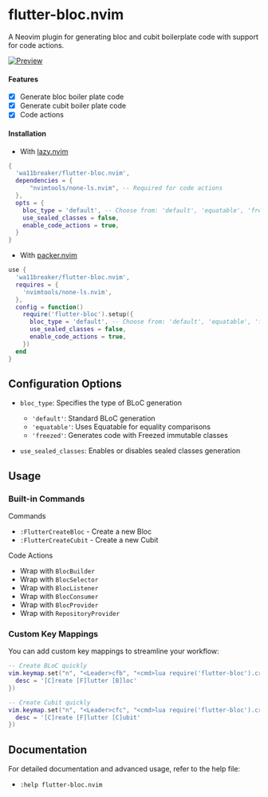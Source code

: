 # flutter-bloc.nvim
A Neovim plugin for generating bloc and cubit boilerplate code with support for code actions.


[![Preview](https://i.imgur.com/4GtjuPW.gif)](https://github.com/wa11breaker/flutter-bloc.nvim/assets/28669642/de135918-93ce-4157-95ab-9ad5971c45b4
)

#### Features
- [x] Generate bloc boiler plate code
- [x] Generate cubit boiler plate code
- [x] Code actions

#### Installation
- With [lazy.nvim](https://github.com/folke/lazy.nvim)


```lua
{
  'wa11breaker/flutter-bloc.nvim',
  dependencies = {
      "nvimtools/none-ls.nvim", -- Required for code actions
  },
  opts = {
    bloc_type = 'default', -- Choose from: 'default', 'equatable', 'freezed'
    use_sealed_classes = false,
    enable_code_actions = true,
  }
}
```

- With [packer.nvim](https://github.com/wbthomason/packer.nvim)
```lua
use {
  'wa11breaker/flutter-bloc.nvim',
  requires = {
    'nvimtools/none-ls.nvim',
  },
  config = function()
    require('flutter-bloc').setup({
      bloc_type = 'default', -- Choose from: 'default', 'equatable', 'freezed'
      use_sealed_classes = false,
      enable_code_actions = true,
    })
  end
}
```

## Configuration Options

- `bloc_type`: Specifies the type of BLoC generation
  - `'default'`: Standard BLoC generation
  - `'equatable'`: Uses Equatable for equality comparisons
  - `'freezed'`: Generates code with Freezed immutable classes

- `use_sealed_classes`: Enables or disables sealed classes generation

## Usage

### Built-in Commands

Commands

- `:FlutterCreateBloc` - Create a new Bloc
- `:FlutterCreateCubit` - Create a new Cubit

Code Actions
- Wrap with `BlocBuilder`
- Wrap with `BlocSelector`
- Wrap with `BlocListener`
- Wrap with `BlocConsumer`
- Wrap with `BlocProvider`
- Wrap with `RepositoryProvider`


### Custom Key Mappings

You can add custom key mappings to streamline your workflow:

```lua
-- Create BLoC quickly
vim.keymap.set("n", "<Leader>cfb", "<cmd>lua require('flutter-bloc').create_bloc()<cr>", { 
  desc = '[C]reate [F]lutter [B]loc' 
})

-- Create Cubit quickly
vim.keymap.set("n", "<Leader>cfc", "<cmd>lua require('flutter-bloc').create_cubit()<cr>", { 
  desc = '[C]reate [F]lutter [C]ubit' 
})
```

## Documentation

For detailed documentation and advanced usage, refer to the help file:

- `:help flutter-bloc.nvim`
